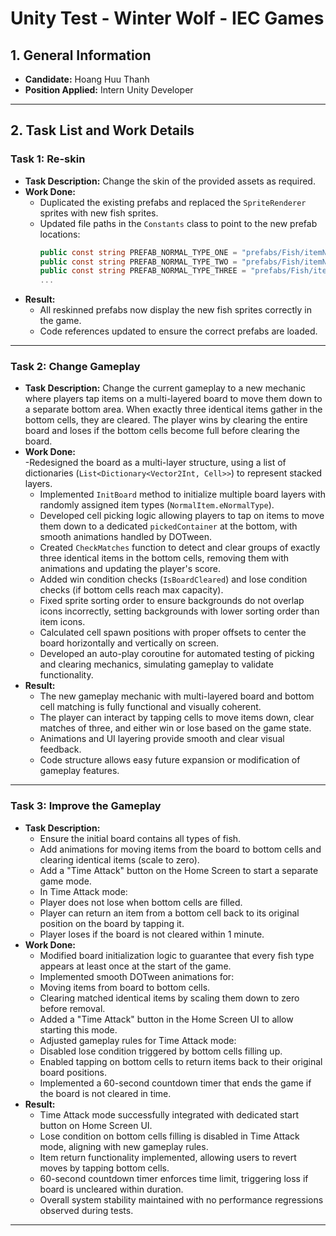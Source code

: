 # Unity Test - Winter Wolf - IEC Games

## 1. General Information
- **Candidate:** Hoang Huu Thanh
- **Position Applied:** Intern Unity Developer

---

## 2. Task List and Work Details

### Task 1: Re-skin
- **Task Description:** Change the skin of the provided assets as required.
- **Work Done:**  
  - Duplicated the existing prefabs and replaced the `SpriteRenderer` sprites with new fish sprites.  
  - Updated file paths in the `Constants` class to point to the new prefab locations:  
    ```csharp
    public const string PREFAB_NORMAL_TYPE_ONE = "prefabs/Fish/itemNormal01";
    public const string PREFAB_NORMAL_TYPE_TWO = "prefabs/Fish/itemNormal02";
    public const string PREFAB_NORMAL_TYPE_THREE = "prefabs/Fish/itemNormal03";
    ...
    ```
- **Result:**  
  - All reskinned prefabs now display the new fish sprites correctly in the game.  
  - Code references updated to ensure the correct prefabs are loaded.

---

### Task 2: Change Gameplay
- **Task Description:** Change the current gameplay to a new mechanic where players tap items on a multi-layered board to move them down to a separate bottom area. When exactly three identical items gather in the bottom cells, they are cleared. The player wins by clearing the entire board and loses if the bottom cells become full before clearing the board.
- **Work Done:**  
  -Redesigned the board as a multi-layer structure, using a list of dictionaries (`List<Dictionary<Vector2Int, Cell>>`) to represent stacked layers.
  - Implemented `InitBoard` method to initialize multiple board layers with randomly assigned item types (`NormalItem.eNormalType`).
  - Developed cell picking logic allowing players to tap on items to move them down to a dedicated `pickedContainer` at the bottom, with smooth animations handled by DOTween.
  - Created `CheckMatches` function to detect and clear groups of exactly three identical items in the bottom cells, removing them with animations and updating the player's score.
  - Added win condition checks (`IsBoardCleared`) and lose condition checks (if bottom cells reach max capacity).
  - Fixed sprite sorting order to ensure backgrounds do not overlap icons incorrectly, setting backgrounds with lower sorting order than item icons.
  - Calculated cell spawn positions with proper offsets to center the board horizontally and vertically on screen.
  - Developed an auto-play coroutine for automated testing of picking and clearing mechanics, simulating gameplay to validate functionality.
- **Result:**  
  - The new gameplay mechanic with multi-layered board and bottom cell matching is fully functional and visually coherent.
  - The player can interact by tapping cells to move items down, clear matches of three, and either win or lose based on the game state.
  - Animations and UI layering provide smooth and clear visual feedback.
  - Code structure allows easy future expansion or modification of gameplay features.
---

### Task 3: Improve the Gameplay
- **Task Description:** 
  - Ensure the initial board contains all types of fish.  
  - Add animations for moving items from the board to bottom cells and clearing identical items (scale to zero).  
  - Add a "Time Attack" button on the Home Screen to start a separate game mode.  
  - In Time Attack mode:  
  - Player does not lose when bottom cells are filled.  
  - Player can return an item from a bottom cell back to its original position on the board by tapping it.  
  - Player loses if the board is not cleared within 1 minute.  
- **Work Done:**  
  - Modified board initialization logic to guarantee that every fish type appears at least once at the start of the game.  
  - Implemented smooth DOTween animations for:  
  - Moving items from board to bottom cells.  
  - Clearing matched identical items by scaling them down to zero before removal.  
  - Added a "Time Attack" button in the Home Screen UI to allow starting this mode.  
  - Adjusted gameplay rules for Time Attack mode:  
  - Disabled lose condition triggered by bottom cells filling up.  
  - Enabled tapping on bottom cells to return items back to their original board positions.  
  - Implemented a 60-second countdown timer that ends the game if the board is not cleared in time.  
- **Result:**  
  - Time Attack mode successfully integrated with dedicated start button on Home Screen UI.
  - Lose condition on bottom cells filling is disabled in Time Attack mode, aligning with new gameplay rules.
  - Item return functionality implemented, allowing users to revert moves by tapping bottom cells.
  - 60-second countdown timer enforces time limit, triggering loss if board is uncleared within duration.
  - Overall system stability maintained with no performance regressions observed during tests.
---


